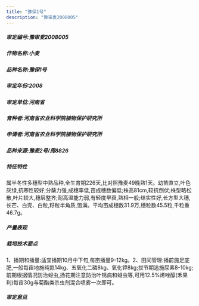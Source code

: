 ```yaml
---
title: "豫保1号"
description: "豫审麦2008005"
---
```

##### 审定编号:豫审麦2008005

##### 作物名称:小麦

##### 品种名称:豫保1号

##### 审定年份:2008

##### 审定单位:河南省

##### 育种者:河南省农业科学院植物保护研究所

##### 申请者:河南省农业科学院植物保护研究所

##### 品种来源:豫麦2号/周8826

##### 特征特性
属半冬性多穗型中熟品种,全生育期226天,比对照豫麦49晚熟1天。幼苗直立,叶色灰绿,抗寒性较好;分蘖力强,成穗率低,亩成穗数偏低;株高81cm,较抗倒伏;株型略松散,叶片较大,穗层整齐;耐高温能力弱,有轻度早衰,熟相一般;结实性好,长方型大穗,长芒、白壳、白粒,籽粒半角质,饱满。平均亩成穗数31.9万,穗粒数45.5粒,千粒重46.7g。

##### 产量表现


##### 栽培技术要点
1、播期和播量:适宜播期10月中下旬,每亩播量9-12kg。2、田间管理:播前施足底肥,一般每亩地施纯氮14kg、五氧化二磷8kg、氧化钾8kg;拔节期追施尿素8-10kg;前期根据情况防治蚜虫,扬花期注意防治叶锈病和蚜虫等,可用12.5%烯唑醇(禾果利)每亩30g与菊酯类杀虫剂混合喷雾一次即可。

##### 审定意见

